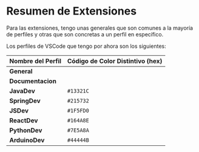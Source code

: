 # Resumen de Extensiones
Para las extensiones, tengo unas generales que son comunes a la mayoría de perfiles y otras que son concretas a un perfil en específico.

Los perfiles de VSCode que tengo por ahora son los siguientes:

|Nombre del Perfil|Código de Color Distintivo (hex)|
------------------|--------------------------------|
|**General**||
|**Documentacion**||
|**JavaDev**|`#13321C`|
|**SpringDev**|`#215732`|
|**JSDev**|`#1F5FD0`|
|**ReactDev**|`#164A8E`|
|**PythonDev**|`#7E5A8A`|
|**ArduinoDev**|`#44444B`|
